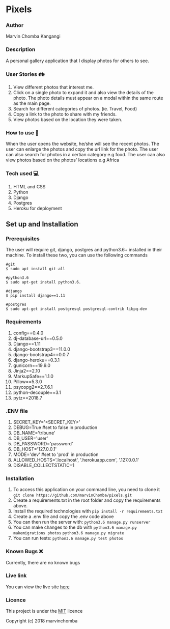 # Pixels

###  Author
Marvin Chomba Kangangi

### Description
A personal gallery application that I display photos for others to see.

### User Stories :family:
1. View different photos that interest me.
1. Click on a single photo to expand it and also view the details of the photo. The photo details must appear on a modal within the same route as the main page.
1. Search for different categories of photos. (ie. Travel, Food)
1. Copy a link to the photo to share with my friends.
1. View photos based on the location they were taken.

### How to use :rocket:
When the user opens the website, he/she will see the recent photos.
The user can enlarge the photos and copy the url link for the photo.
The user can also search for photos in a certian category e.g food.
The user can also view photos based on the photos' locations e.g Africa


### Tech used :computer: 
1. HTML and CSS
2. Python
3. Django
1. Postgres
1. Heroku for deployment

## Set up and Installation
### Prerequisites
The user will require git, django, postgres and python3.6+ installed in their machine.
To install these two, you can use the following commands
```
#git
$ sudo apt install git-all

#python3.6
$ sudo apt-get install python3.6.

#django
$ pip install django==1.11

#postgres
$ sudo apt-get install postgresql postgresql-contrib libpq-dev
```
### Requirements
1. config==0.4.0
1. dj-database-url==0.5.0
1. Django==1.11
1. django-bootstrap3==11.0.0
1. django-bootstrap4==0.0.7
1. django-heroku==0.3.1
1. gunicorn==19.9.0
1. Jinja2==2.10
1. MarkupSafe==1.1.0
1. Pillow==5.3.0
1. psycopg2==2.7.6.1
1. python-decouple==3.1
1. pytz==2018.7
### .ENV file
1. SECRET_KEY='<SECRET_KEY>'
1. DEBUG=True #set to false in production
1. DB_NAME='tribune'
1. DB_USER='user'
1. DB_PASSWORD='password'
1. DB_HOST='127.0.0.1'
1. MODE='dev' #set to 'prod' in production
1. ALLOWED_HOSTS='.localhost', '.herokuapp.com', '.127.0.0.1'
1. DISABLE_COLLECTSTATIC=1

### Installation
1. To access this application on your command line, you need to clone it 
`git clone https://github.com/marvinChomba/pixels.git`
1. Create a requirements.txt in the root folder and copy the requirements above.
1. Install the required technologies with
`pip install -r requirements.txt`
1. Create a .env file and copy the .env code above
1. You can then run the server with:
`python3.6 manage.py runserver`
1. You can make changes to the db with
`python3.6 manage.py makemigrations photos`
`python3.6 manage.py migrate`
4. You can run tests:
`python3.6 manage.py test photos`

### Known Bugs :x:
Currently, there are no known bugs

### Live link
You can view the live site [here]()
### Licence
This project is under the [MIT](https://github.com/marvinChomba/pixels/blob/master/LICENSE) licence

Copyright (c) 2018 marvinchomba
